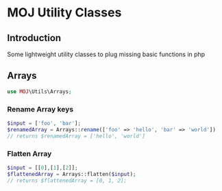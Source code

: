# MOJ Utility Classes

## Introduction
Some lightweight utility classes to plug missing basic functions in php

## Arrays
```php
use MOJ\Utils\Arrays;
```

### Rename Array keys
```php
$input = ['foo', 'bar'];
$renamedArray = Arrays::rename(['foo' => 'hello', 'bar' => 'world'])
// returns $renamedArray = ['hello', 'world']
```

### Flatten Array
```php
$input = [[0],[1],[2]];
$flattenedArray = Arrays::flatten($input);
// returns $flattenedArray = [0, 1, 2];
```

